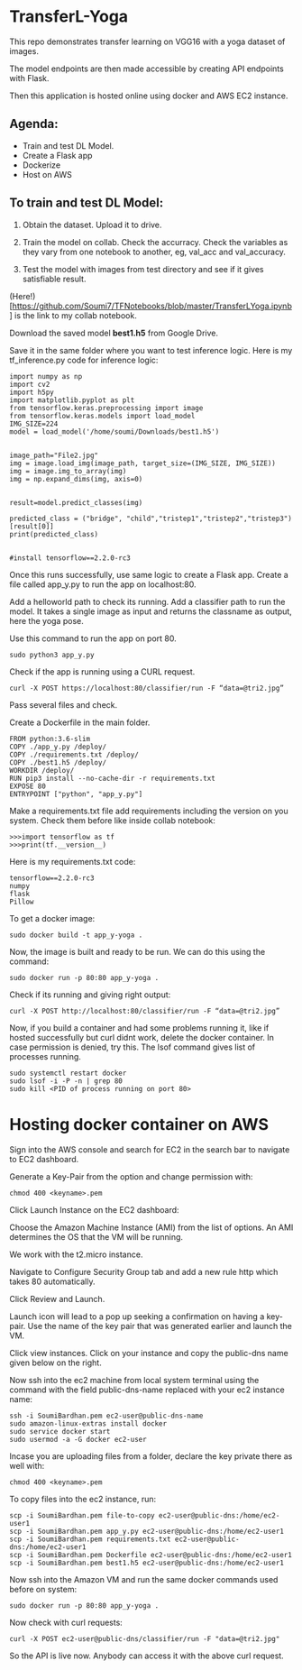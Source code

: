 # TransferL-Yoga

This repo demonstrates transfer learning on VGG16 with a yoga dataset of images.

The model endpoints are then made accessible by creating API endpoints with Flask.

Then this application is hosted online using docker and AWS EC2 instance.

## Agenda:

  - Train and test DL Model.
  - Create a Flask app
  - Dockerize
  - Host on AWS
    
## To train and test DL Model:

  1. Obtain the dataset. Upload it to drive.

  2. Train the model on collab. Check the accurracy. Check the variables as they vary from one notebook to another, eg, val_acc and val_accuracy.

  3. Test the model with images from test directory and see if it gives satisfiable result.

(Here!)[https://github.com/Soumi7/TFNotebooks/blob/master/TransferLYoga.ipynb] is the link to my collab notebook.

Download the saved model **best1.h5** from Google Drive.

Save it in the same folder where you want to test inference logic. Here is my tf_inference.py code for inference logic:

```
import numpy as np
import cv2
import h5py
import matplotlib.pyplot as plt
from tensorflow.keras.preprocessing import image
from tensorflow.keras.models import load_model
IMG_SIZE=224
model = load_model('/home/soumi/Downloads/best1.h5') 


image_path="File2.jpg"
img = image.load_img(image_path, target_size=(IMG_SIZE, IMG_SIZE))
img = image.img_to_array(img)
img = np.expand_dims(img, axis=0)


result=model.predict_classes(img)

predicted_class = ("bridge", "child","tristep1","tristep2","tristep3")[result[0]]
print(predicted_class)


#install tensorflow==2.2.0-rc3
```

Once this runs successfully, use same logic to create a Flask app. Create a file called app_y.py to run the app on localhost:80.

Add a helloworld path to check its running. Add a classifier path to run the model. It takes a single image as input and returns the classname as output, here the yoga pose.

Use this command to run the app on port 80.

```
sudo python3 app_y.py
```

Check if the app is running using a CURL request.

```
curl -X POST https://localhost:80/classifier/run -F “data=@tri2.jpg”
```

Pass several files and check.

Create a Dockerfile in the main folder.

```
FROM python:3.6-slim
COPY ./app_y.py /deploy/
COPY ./requirements.txt /deploy/
COPY ./best1.h5 /deploy/
WORKDIR /deploy/
RUN pip3 install --no-cache-dir -r requirements.txt
EXPOSE 80
ENTRYPOINT ["python", "app_y.py"]
```

Make a requirements.txt file add requirements including the version on you system. Check them before like inside collab notebook:

```python3
>>>import tensorflow as tf
>>>print(tf.__version__)
```

Here is my requirements.txt code:

```jsonpickle
tensorflow==2.2.0-rc3
numpy
flask
Pillow
```

To get a docker image:

```sudo docker build -t app_y-yoga .```

Now, the image is built and ready to be run. We can do this using the command:

```sudo docker run -p 80:80 app_y-yoga .```

Check if its running and giving right output:

```curl -X POST http://localhost:80/classifier/run -F “data=@tri2.jpg”```

Now, if you build a container and had some problems running it, like if hosted successfully but curl didnt work, delete the docker container. In case permission is denied, try this. The lsof command gives list of processes running.

```sudo systemctl daemon-reload
sudo systemctl restart docker
sudo lsof -i -P -n | grep 80
sudo kill <PID of process running on port 80> 
```

# Hosting docker container on AWS

Sign into the AWS console and search for EC2 in the search bar to navigate to EC2 dashboard.

Generate a Key-Pair from the option and change permission with:

```chmod 400 <keyname>.pem```

Click Launch Instance on the EC2 dashboard:

Choose the Amazon Machine Instance (AMI) from the list of options. An AMI determines the OS that the VM will be running.

We work with the t2.micro instance.

Navigate to Configure Security Group tab and add a new rule http which takes 80 automatically.

Click Review and Launch.

Launch icon will lead to a pop up seeking a confirmation on having a key-pair. Use the name of the key pair that was generated earlier and launch the VM.

Click view instances. Click on your instance and copy the public-dns name given below on the right.

Now ssh into the ec2 machine from local system terminal using the command with the field public-dns-name replaced with your ec2 instance name:

```
ssh -i SoumiBardhan.pem ec2-user@public-dns-name
sudo amazon-linux-extras install docker
sudo service docker start
sudo usermod -a -G docker ec2-user
```

Incase you are uploading files from a folder, declare the key private there as well with:

```
chmod 400 <keyname>.pem
```

To copy files into the ec2 instance, run:

```
scp -i SoumiBardhan.pem file-to-copy ec2-user@public-dns:/home/ec2-user1
scp -i SoumiBardhan.pem app_y.py ec2-user@public-dns:/home/ec2-user1
scp -i SoumiBardhan.pem requirements.txt ec2-user@public-dns:/home/ec2-user1
scp -i SoumiBardhan.pem Dockerfile ec2-user@public-dns:/home/ec2-user1
scp -i SoumiBardhan.pem best1.h5 ec2-user@public-dns:/home/ec2-user1
```

Now ssh into the Amazon VM and run the same docker commands used before on system:

```sudo docker build -t app_y-yoga .
sudo docker run -p 80:80 app_y-yoga .
```

Now check with curl requests:

```
curl -X POST ec2-user@public-dns/classifier/run -F "data=@tri2.jpg"
```
So the API is live now. Anybody can access it with the above curl request.


